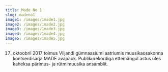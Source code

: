 ```yaml
---
title: Made No 1
slug: madeno1
image1: /images/1made1.jpg
image2: /images/1made2.jpg
image3: /images/1made3.jpg
image4: /images/1made4.jpg
image5: /images/1made5.jpg
---
```

17. oktoobril 2017 toimus Viljandi gümnaasiumi aatriumis muusikaosakonna kontserdisarja MADE avapauk. Publikurekordiga ettemängul astus üles kaheksa pärimus- ja rütmimuusika ansamblit.

